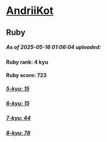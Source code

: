 # [AndriiKot](https://www.codewars.com/users/AndriiKot) 
## Ruby

##### As of 2025-05-16 01:06:04 uploaded:

#### Ruby rank: 4 kyu

#### Ruby score: 723

##### [5-kyu: 15](https://github.com/AndriiKot/Ruby__CodeWars/tree/main/kyu-5)

##### [6-kyu: 15](https://github.com/AndriiKot/Ruby__CodeWars/tree/main/kyu-6)

##### [7-kyu: 44](https://github.com/AndriiKot/Ruby__CodeWars/tree/main/kyu-7)

##### [8-kyu: 78](https://github.com/AndriiKot/Ruby__CodeWars/tree/main/kyu-8)


